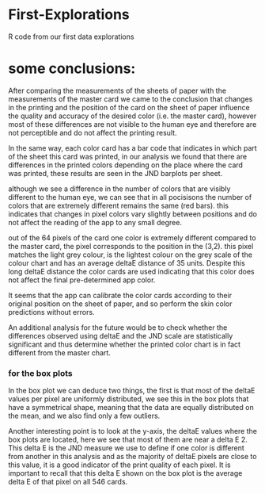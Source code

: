 # First-Explorations
R code from our first data explorations

# some conclusions: 

After comparing the measurements of the sheets of paper with the measurements of the master card we came to the conclusion that changes in the printing and the position of the card on the sheet of paper influence the quality and accuracy of the desired color (i.e. the master card), however most of these differences are not visible to the human eye and therefore are not perceptible and do not affect the printing result. 

In the same way, each color card has a bar code that indicates in which part of the sheet this card was printed, in our analysis we found that there are differences in the printed colors depending on the place where the card was printed, these results are seen in the JND barplots per sheet. 

although we see a difference in the number of colors that are visibly different to the human eye, we can see that in all pocisisons the number of colors that are extremely different remains the same (red bars). this indicates that changes in pixel colors vary slightly between positions and do not affect the reading of the app to any small degree. 

out of the 64 pixels of the card one color is extremely
different compared to the master card, the pixel corresponds to the position in the (3,2). this pixel matches the light grey colour, is the lightest colour on the grey scale of the colour chart and has an average deltaE distance of 35 units. Despite this long deltaE distance the color cards are used indicating that this color does not affect the final pre-determined app color.

It seems that the app can calibrate the color cards according to their original position on the sheet of paper, and so perform the skin color predictions without errors. 

An additional analysis for the future would be to check whether the differences observed using deltaE and the JND scale are statistically significant and thus determine whether the printed color chart is in fact different from the master chart. 

### for the box plots
In the box plot we can deduce two things, the first is that most of the deltaE values per pixel are uniformly distributed, we see this in the box plots that have a symmetrical shape, meaning that the data are equally distributed on the mean, and we also find only a few outliers. 

Another interesting point is to look at the y-axis, the deltaE values where the box plots are located, here we see that most of them are near a delta E 2. This delta E is the JND measure we use to define if one color is different from another in this analysis and as the majority of deltaE pixels are close to this value, it is a good indicator of the print quality of each pixel. It is important to recall that this delta E shown on the box plot is the average delta E of that pixel on all 546 cards. 

